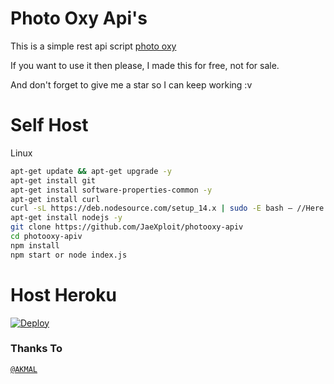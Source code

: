# Photo Oxy Api's
This is a simple rest api script [photo oxy](https://photooxy.com)

If you want to use it then please, I made this for free, not for sale.

And don't forget to give me a star so I can keep working :v

# Self Host

Linux
```bash
apt-get update && apt-get upgrade -y
apt-get install git
apt-get install software-properties-common -y
apt-get install curl
curl -sL https://deb.nodesource.com/setup_14.x | sudo -E bash – //Here I curse nodejs and npm version 14x
apt-get install nodejs -y
git clone https://github.com/JaeXploit/photooxy-apiv
cd photooxy-apiv
npm install
npm start or node index.js
```
# Host Heroku

[![Deploy](https://www.herokucdn.com/deploy/button.svg)](https://heroku.com/deploy?template=https://github.com/JaeXploit/photooxy-apiv)

### Thanks To 

[`@AKMAL`](https://wa.me/6281212083401)
